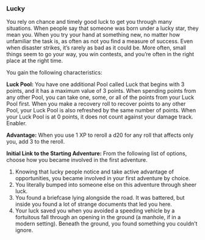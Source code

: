 ### Lucky

<!-- P, ID: 050675 -->

You rely on chance and timely good luck to get you through many situations. When people say that someone was born under a lucky star, they mean you. When you try your hand at something new, no matter how unfamiliar the task is, as often as not you find a measure of success. Even when disaster strikes, it’s rarely as bad as it could be. More often, small things seem to go your way, you win contests, and you’re often in the right place at the right time.

<!-- P, ID: 050676 -->

You gain the following characteristics:

<!-- P, ID: 050677 -->

**Luck Pool:** You have one additional Pool called Luck that begins with 3 points, and it has a maximum value of 3 points. When spending points from any other Pool, you can take one, some, or all of the points from your Luck Pool first. When you make a recovery roll to recover points to any other Pool, your Luck Pool is also refreshed by the same number of points. When your Luck Pool is at 0 points, it does not count against your damage track. Enabler.

<!-- P, ID: 050678 -->

**Advantage:** When you use 1 XP to reroll a d20 for any roll that affects only you, add 3 to the reroll.

<!-- P, ID: 050679 -->

**Initial Link to the Starting Adventure:** From the following list of options, choose how you became involved in the first adventure.

<!-- L, ID: 050680 -->

1. Knowing that lucky people notice and take active advantage of opportunities, you became involved in your first adventure by choice.
2. You literally bumped into someone else on this adventure through sheer luck.
3. You found a briefcase lying alongside the road. It was battered, but inside you found a lot of strange documents that led you here.
4. Your luck saved you when you avoided a speeding vehicle by a fortuitous fall through an opening in the ground (a manhole, if in a modern setting). Beneath the ground, you found something you couldn’t ignore.

<!-- /L -->

